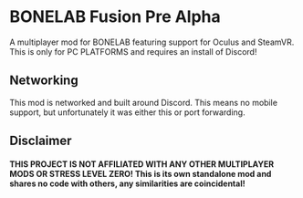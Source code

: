 # BONELAB Fusion Pre Alpha
A multiplayer mod for BONELAB featuring support for Oculus and SteamVR.
This is only for PC PLATFORMS and requires an install of Discord!

## Networking
This mod is networked and built around Discord. This means no mobile support, but unfortunately it was either this or port forwarding.

## Disclaimer

#### THIS PROJECT IS NOT AFFILIATED WITH ANY OTHER MULTIPLAYER MODS OR STRESS LEVEL ZERO! This is its own standalone mod and shares no code with others, any similarities are coincidental!
